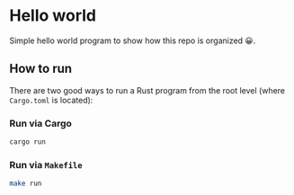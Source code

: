 # Hello world

Simple hello world program to show how this repo is organized 😀.

## How to run

There are two good ways to run a Rust program from the root level (where `Cargo.toml` is located):

### Run via Cargo

```bash
cargo run
```

### Run via `Makefile`

```bash
make run
```
